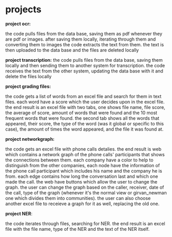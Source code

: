 # projects

**project ocr:**

the code pulls files from the data base, saving them as pdf whenever they are pdf or images. 
after saving them locally, iterating through them and converting them to images the code
extracts the text from them. the text is then uploaded to the data base and the files are
deleted locally

**project transcription:**
the code pulls files from the data base, saving them locally and then sending them to another system
for transcription. the code receives the text from the other system, updating the data base with it
and delete the files locally


**project grading files:**

the code gets a list of words from an excel file and search for them in text files. each word have a score which the user decides upon in the excel file.
the end result is an excel file with two tabs, one shows file name, file score, the average of score, amount of words that were found and the 10 most frequent words 
that were found. the second tab shows all the words that appeared, their score, the type of the word (was it global or specific to this case), the amount of times 
the word appeared, and the file it was found at. 


**project networkgraph:**

the code gets an excel file with phone calls detalies. the end result is web which contains a network graph of the phone calls' participants that shows the 
connections between them. each company have a color to help to distinguish from the other companies, each node have the information of the phone call participant
which includes his name and the company he is from. each edge contains how long the conversation last and which one made the call. the web have buttons which allow
the user to change the graph. the user can change the graph based on the caller, receiver, date of the call, type of the graph (whenever it's the normal view or 
girvan_newman one which divides them into communities). the user can also choose another excel file to receieve a graph for it as well, replacing the old one.


**project NER**:

the code iterates through files, searching for NER. the end result is an excel file with the file name, type of the NER and the text of the NER itself. 
